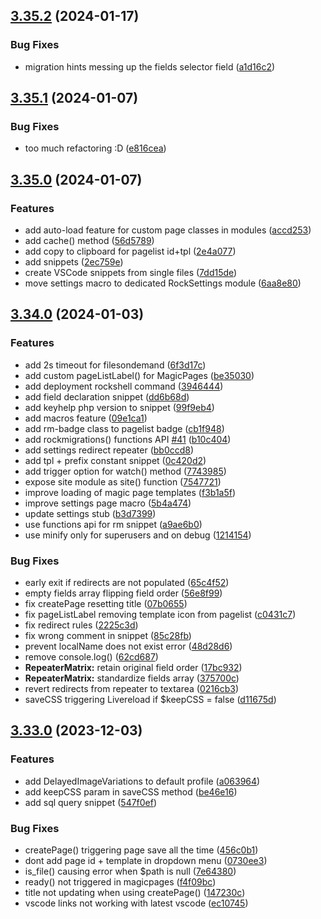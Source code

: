## [3.35.2](https://github.com/baumrock/RockMigrations/compare/v3.35.1...v3.35.2) (2024-01-17)


### Bug Fixes

* migration hints messing up the fields selector field ([a1d16c2](https://github.com/baumrock/RockMigrations/commit/a1d16c285a25ab4c10f60774a26a02d367aef02f))

## [3.35.1](https://github.com/baumrock/RockMigrations/compare/v3.35.0...v3.35.1) (2024-01-07)


### Bug Fixes

* too much refactoring :D ([e816cea](https://github.com/baumrock/RockMigrations/commit/e816cea53a02eb7f14e321a8dd2ba6219c421261))

## [3.35.0](https://github.com/baumrock/RockMigrations/compare/v3.34.0...v3.35.0) (2024-01-07)


### Features

* add auto-load feature for custom page classes in modules ([accd253](https://github.com/baumrock/RockMigrations/commit/accd253bff1320299b498cb4b6b86bbb57c1b63a))
* add cache() method ([56d5789](https://github.com/baumrock/RockMigrations/commit/56d57891a104ba37b97759e23aefb9efa4b512d7))
* add copy to clipboard for pagelist id+tpl ([2e4a077](https://github.com/baumrock/RockMigrations/commit/2e4a077aa0c3bc41b4e26837793d6aed8515f125))
* add snippets ([2ec759e](https://github.com/baumrock/RockMigrations/commit/2ec759e270fc760763364d49a5c20a14af20ab56))
* create VSCode snippets from single files ([7dd15de](https://github.com/baumrock/RockMigrations/commit/7dd15ded83be0dee90c9c3ce0f6082db88ea5c48))
* move settings macro to dedicated RockSettings module ([6aa8e80](https://github.com/baumrock/RockMigrations/commit/6aa8e8064fcf1be014dee8d75c9280c1c5103763))

## [3.34.0](https://github.com/baumrock/RockMigrations/compare/v3.33.0...v3.34.0) (2024-01-03)


### Features

* add 2s timeout for filesondemand ([6f3d17c](https://github.com/baumrock/RockMigrations/commit/6f3d17cd8f71d157e3c978c4d2567d226c64274c))
* add custom pageListLabel() for MagicPages ([be35030](https://github.com/baumrock/RockMigrations/commit/be3503074879bfee8c0915edf308adce8de0dc40))
* add deployment rockshell command ([3946444](https://github.com/baumrock/RockMigrations/commit/3946444f7b60ed3e3232c147303e37c9edf5284b))
* add field declaration snippet ([dd6b68d](https://github.com/baumrock/RockMigrations/commit/dd6b68d1110dc0dfa546ae0d29b50c6e5dfe7df5))
* add keyhelp php version to snippet ([99f9eb4](https://github.com/baumrock/RockMigrations/commit/99f9eb4bdab5a5bc1cccad7fb983746046590f8b))
* add macros feature ([09e1ca1](https://github.com/baumrock/RockMigrations/commit/09e1ca1bc2d4ea6c4df47b534b72799f0c2b6b2c))
* add rm-badge class to pagelist badge ([cb1f948](https://github.com/baumrock/RockMigrations/commit/cb1f948c9b04cef58680049dfd1e0bb30bb94a67))
* add rockmigrations() functions API [#41](https://github.com/baumrock/RockMigrations/issues/41) ([b10c404](https://github.com/baumrock/RockMigrations/commit/b10c404a5b5f95df082861551738218155098b3b))
* add settings redirect repeater ([bb0ccd8](https://github.com/baumrock/RockMigrations/commit/bb0ccd8375edd4495d6201da84eeb3de4d7c10e9))
* add tpl + prefix constant snippet ([0c420d2](https://github.com/baumrock/RockMigrations/commit/0c420d2d15d1219b1ab7caea722244bb99998f03))
* add trigger option for watch() method ([7743985](https://github.com/baumrock/RockMigrations/commit/7743985c6e460f54f77eddd3b85b9f24d3ffeaba))
* expose site module as site() function ([7547721](https://github.com/baumrock/RockMigrations/commit/75477219df7ca9e79d4a8fa0b87e096089e95855))
* improve loading of magic page templates ([f3b1a5f](https://github.com/baumrock/RockMigrations/commit/f3b1a5f80255378d2d3abb4520b17842c37d2969))
* improve settings page macro ([5b4a474](https://github.com/baumrock/RockMigrations/commit/5b4a4740fdd2b3c805eea9de5875787591480835))
* update settings stub ([b3d7399](https://github.com/baumrock/RockMigrations/commit/b3d739958f256bc5e312ed3780d41a84a9732b5d))
* use functions api for rm snippet ([a9ae6b0](https://github.com/baumrock/RockMigrations/commit/a9ae6b088ab3affb07f65b7b02e33b76ea723e1a))
* use minify only for superusers and on debug ([1214154](https://github.com/baumrock/RockMigrations/commit/1214154449b6bd777537cad6252db25ad8603d8a))


### Bug Fixes

* early exit if redirects are not populated ([65c4f52](https://github.com/baumrock/RockMigrations/commit/65c4f52b11eb724ef880fec865a6044beaf7da95))
* empty fields array flipping field order ([56e8f99](https://github.com/baumrock/RockMigrations/commit/56e8f99f0e8f92235c704ae6112a4b877388edfb))
* fix createPage resetting title ([07b0655](https://github.com/baumrock/RockMigrations/commit/07b06557d1af5e1f4c91e60e0fd48ca921ac80a6))
* fix pageListLabel removing template icon from pagelist ([c0431c7](https://github.com/baumrock/RockMigrations/commit/c0431c7d1ead71508b80b4f1c8770b0bab5670e0))
* fix redirect rules ([2225c3d](https://github.com/baumrock/RockMigrations/commit/2225c3d7b680bbd1b34d34bcb3fb6cedad0af18c))
* fix wrong comment in snippet ([85c28fb](https://github.com/baumrock/RockMigrations/commit/85c28fb97411f2af1ab3c77d3911b777d3f77ccf))
* prevent localName does not exist error ([48d28d6](https://github.com/baumrock/RockMigrations/commit/48d28d60df606434e0841cb5dab9d85b12c20781))
* remove console.log() ([62cd687](https://github.com/baumrock/RockMigrations/commit/62cd687cd952c41503e808c1a7bf6cb7dd93df1d))
* **RepeaterMatrix:** retain original field order ([17bc932](https://github.com/baumrock/RockMigrations/commit/17bc932fb28ed5cd4ed8385bf1e53b4953b495c2))
* **RepeaterMatrix:** standardize fields array ([375700c](https://github.com/baumrock/RockMigrations/commit/375700c0ba5f2881bec463d6e0f88f77cf2f6250))
* revert redirects from repeater to textarea ([0216cb3](https://github.com/baumrock/RockMigrations/commit/0216cb38d95ecf196ad24faebc1ce17d2dbc419c))
* saveCSS triggering Livereload if $keepCSS = false ([d11675d](https://github.com/baumrock/RockMigrations/commit/d11675d31359862b275907dffd2f72f07c9fbd90))

## [3.33.0](https://github.com/baumrock/RockMigrations/compare/v3.32.0...v3.33.0) (2023-12-03)


### Features

* add DelayedImageVariations to default profile ([a063964](https://github.com/baumrock/RockMigrations/commit/a063964635d19c64a69318470b25b75fde50c51d))
* add keepCSS param in saveCSS method ([be46e16](https://github.com/baumrock/RockMigrations/commit/be46e1665e1930733cc192e833f895b2a42b2241))
* add sql query snippet ([547f0ef](https://github.com/baumrock/RockMigrations/commit/547f0ef894c10938c076e3973279428093fbb057))


### Bug Fixes

* createPage() triggering page save all the time ([456c0b1](https://github.com/baumrock/RockMigrations/commit/456c0b1449a8b15d3a4b715bbfe39a4bc734f1e0))
* dont add page id + template in dropdown menu ([0730ee3](https://github.com/baumrock/RockMigrations/commit/0730ee300bcb87d383bdfae647442834def63c47))
* is_file() causing error when $path is null ([7e64380](https://github.com/baumrock/RockMigrations/commit/7e643806c3bf8feb5b04b766c20e962521c4f74b))
* ready() not triggered in magicpages ([f4f09bc](https://github.com/baumrock/RockMigrations/commit/f4f09bcba34f4cfa7078bc94cd5a99589f923f49))
* title not updating when using createPage() ([147230c](https://github.com/baumrock/RockMigrations/commit/147230c614ddf1ac97c503e90338f7d652fdccee))
* vscode links not working with latest vscode ([ec10745](https://github.com/baumrock/RockMigrations/commit/ec1074516641af2dd1f410be8c843d716ace1cf0))

